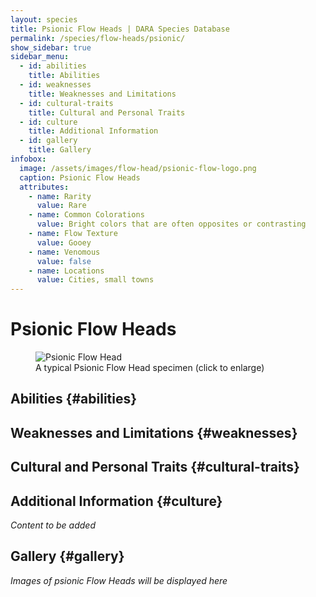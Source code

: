 ```yaml
---
layout: species
title: Psionic Flow Heads | DARA Species Database
permalink: /species/flow-heads/psionic/
show_sidebar: true
sidebar_menu:
  - id: abilities
    title: Abilities
  - id: weaknesses
    title: Weaknesses and Limitations
  - id: cultural-traits
    title: Cultural and Personal Traits
  - id: culture
    title: Additional Information
  - id: gallery
    title: Gallery
infobox:
  image: /assets/images/flow-head/psionic-flow-logo.png
  caption: Psionic Flow Heads
  attributes:
    - name: Rarity
      value: Rare
    - name: Common Colorations
      value: Bright colors that are often opposites or contrasting
    - name: Flow Texture
      value: Gooey
    - name: Venomous
      value: false
    - name: Locations
      value: Cities, small towns
---
```


# Psionic Flow Heads

<div class="species-image">
  <figure>
    <img src="{{ '/assets/images/psionic-example-1.png' | relative_url }}" 
         alt="Psionic Flow Head" 
         class="thumbnail" 
         onclick="openLightbox(this.src, this.alt)">
    <figcaption>A typical Psionic Flow Head specimen (click to enlarge)</figcaption>
  </figure>
</div>

## Abilities {#abilities}

## Weaknesses and Limitations {#weaknesses}

## Cultural and Personal Traits {#cultural-traits}

## Additional Information {#culture}

*Content to be added*

## Gallery {#gallery}

*Images of psionic Flow Heads will be displayed here*
